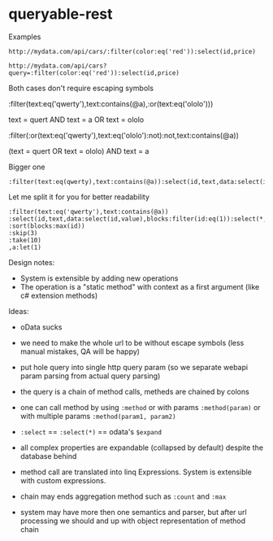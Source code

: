 # queryable-rest 

Examples
```
http://mydata.com/api/cars/:filter(color:eq('red')):select(id,price)

http://mydata.com/api/cars?query=:filter(color:eq('red')):select(id,price)
```

Both cases don't require escaping symbols


:filter(text:eq('qwerty'),text:contains(@a),:or(text:eq('ololo')))

text = quert AND text = a OR text = ololo


:filter(:or(text:eq('qwerty'),text:eq('ololo'):not):not,text:contains(@a))

(text = quert OR text = ololo) AND text = a


Bigger one 
```
:filter(text:eq(qwerty),text:contains(@a)):select(id,text,data:select(id,value),blocks:filter(id:eq(1)):select(*,internal:select)):sort(blocks:max(id)):skip(3):take(10),a:let(1)
```
Let me split it for you for better readability
```
:filter(text:eq('qwerty'),text:contains(@a))
:select(id,text,data:select(id,value),blocks:filter(id:eq(1)):select(*,internal:select))
:sort(blocks:max(id))
:skip(3)
:take(10)
,a:let(1)
```

Design notes:
- System is extensible by adding new operations
- The operation is a "static method" with context as a first argument (like c# extension methods)

Ideas:
- oData sucks
- we need to make the whole url to be without escape symbols (less manual mistakes, QA will be happy)
- put hole query into single http query param (so we separate webapi param parsing from actual query parsing)
- the query is a chain of method calls, metheds are chained by colons
- one can call method by using ```:method``` or with params ```:method(param)``` or with multiple params ```:method(param1, param2)```
- ```:select``` == ```:select(*)``` == odata's ```$expand```
- all complex properties are expandable (collapsed by default) despite the database behind
- method call are translated into linq Expressions. System is extensible with custom expressions.
- chain may ends aggregation method such as ```:count``` and ```:max```

- system may have more then one semantics and parser, but after url processing we should and up with object representation of method chain
